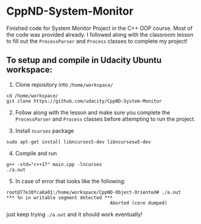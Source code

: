 # CppND-System-Monitor

Finished code for System Monitor Project in the C++ OOP course. Most of the code was provided already. I followed along with the classroom lesson to fill out the `ProcessParser` and `Process` classes to complete my project!

## To setup and compile in Udacity Ubuntu workspace:

1. Clone repository into `/home/workspace/`
```
cd /home/workspace/
git clone https://github.com/udacity/CppND-System-Monitor
```
2. Follow along with the lesson and make sure you complete the `ProcessParser` and `Process` classes before attempting to run the project.

3. Install `ncurses` package
```
sudo apt-get install libncurses5-dev libncursesw5-dev
```
4. Compile and run
```
g++ -std="c++17" main.cpp -lncurses
./a.out
```
5. In case of error that looks like the following: 
```
root@77e30fca8a01:/home/workspace/CppND-Object-Oriented# ./a.out
*** %n in writable segment detected ***
                                      Aborted (core dumped)
```
just keep trying `./a.out` and it should work eventually!

